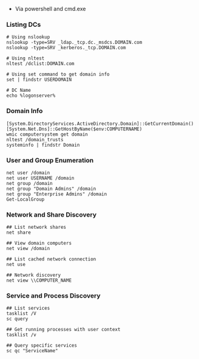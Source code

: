  - Via powershell and cmd.exe
### Listing DCs
```
# Using nslookup 
nslookup -type=SRV _ldap._tcp.dc._msdcs.DOMAIN.com 
nslookup -type=SRV _kerberos._tcp.DOMAIN.com

# Using nltest 
nltest /dclist:DOMAIN.com

# Using set command to get domain info 
set | findstr USERDOMAIN

# DC Name
echo %logonserver%
```

### Domain Info
```
[System.DirectoryServices.ActiveDirectory.Domain]::GetCurrentDomain()
[System.Net.Dns]::GetHostByName($env:COMPUTERNAME)
wmic computersystem get domain
nltest /domain_trusts
systeminfo | findstr Domain
```

### User and Group Enumeration
```
net user /domain
net user USERNAME /domain
net group /domain
net group "Domain Admins" /domain
net group "Enterprise Admins" /domain
Get-LocalGroup
```

### Network and Share Discovery
```
## List network shares
net share

## View domain computers
net view /domain

## List cached network connection
net use

## Network discovery
net view \\COMPUTER_NAME 
```

### Service and Process Discovery
```
## List services
tasklist /V
sc query

## Get running processes with user context
tasklist /v

## Query specific services
sc qc "ServiceName"
```